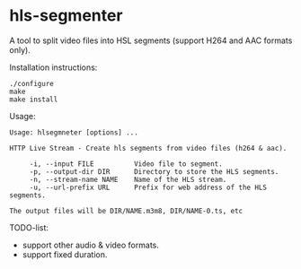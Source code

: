 # hls-segmenter
A tool to split video files into HSL segments (support H264 and AAC formats only).

Installation instructions:
```
./configure
make
make install
```

Usage:
```
Usage: hlsegmneter [options] ...

HTTP Live Stream - Create hls segments from video files (h264 & aac).

     -i, --input FILE          Video file to segment.
     -p, --output-dir DIR      Directory to store the HLS segments.
     -n, --stream-name NAME    Name of the HLS stream.
     -u, --url-prefix URL      Prefix for web address of the HLS segments.
     
The output files will be DIR/NAME.m3m8, DIR/NAME-0.ts, etc

```

TODO-list:
 - support other audio & video formats.
 - support fixed duration.
